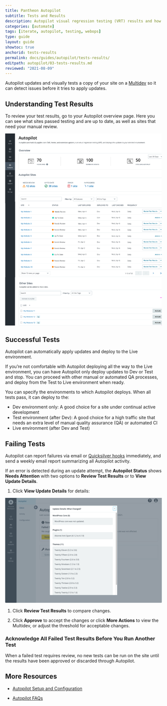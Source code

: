 ```yaml
---
title: Pantheon Autopilot
subtitle: Tests and Results
description: Autopilot visual regression testing (VRT) results and how to deal with failing tests.
categories: [automate]
tags: [iterate, autopilot, testing, webops]
type: guide
layout: guide
showtoc: true
anchorid: tests-results
permalink: docs/guides/autopilot/tests-results/
editpath: autopilot/03-tests-results.md
reviewed: "2021-08-09"
---
```


Autopilot updates and visually tests a copy of your site on a [Multidev](/guides/multidev) so it can detect issues before it tries to apply updates.

## Understanding Test Results

To review your test results, go to your Autopilot overview page.  Here you can see what sites passed testing and are up to date, as well as sites that need your manual review. 

![Autopilot overview page shows the testing status of all sites](../../../images/autopilot/autopilot-sites-overview.png)


## Successful Tests

Autopilot can automatically apply updates and deploy to the Live environment.

If you’re not comfortable with Autopilot deploying all the way to the Live environment, you can have Autopilot only deploy updates to Dev or Test and stop. You can proceed with other manual or automated QA processes, and deploy from the Test to Live environment when ready.

You can specify the environments to which Autopilot deploys. When all tests pass, it can deploy to the:

- Dev environment only: A good choice for a site under continual active development
- Test environment (after Dev): A good choice for a high traffic site that needs an extra level of manual quality assurance (QA) or automated CI
- Live environment (after Dev and Test)

## Failing Tests

Autopilot can report failures via email or [Quicksilver hooks](/quicksilver#hooks) immediately, and send a weekly email report summarizing all Autopilot activity.

If an error is detected during an update attempt, the **Autopilot Status** shows **Needs Attention** with two options to **Review Test Results** or to **View Update Details**.

1. Click **View Update Details** for details:

 ![Autopilot Update Details shows a list of updates and the versions](../../../images/autopilot/autopilot-status-what-changed.png)

1. Click **Review Test Results** to compare changes.

1. Click **Approve** to accept the changes or click **More Actions** <i className="fa fa-chevron-down fa-w-14"></i> to view the Multidev, or adjust the threshold for acceptable changes.

### Acknowledge All Failed Test Results Before You Run Another Test

When a failed test requires review, no new tests can be run on the site until the results have been approved or discarded through Autopilot.

## More Resources

- [Autopilot Setup and Configuration](/guides/autopilot/enable-autopilot)

- [Autopilot FAQs](/guides/autopilot/autopilot-faq)

